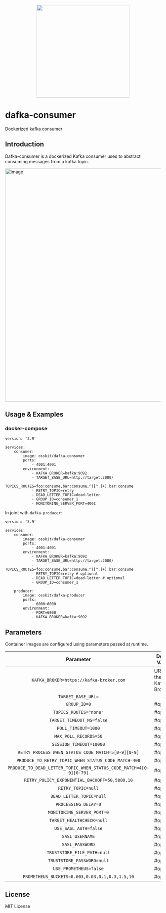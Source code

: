 <p align="center">
  <img width="300" height="300" src="https://user-images.githubusercontent.com/15312980/175078334-f284f44e-0366-4e24-8f09-5301b098ea64.svg"/>

  </p>
 
# dafka-consumer
Dockerized kafka consumer

## Introduction
Dafka-consumer is a dockerized Kafka consumer used to abstract consuming messages from a kafka topic.

<img width="754" alt="image" src="https://user-images.githubusercontent.com/15312980/175814180-7ca374ac-da3b-4ea4-a482-9396bfbe11c4.png">


## Usage & Examples

### docker-compose
```
version: '3.9'

services:
    consumer:
        image: osskit/dafka-consumer
        ports:
            - 4001:4001
        environment:
            - KAFKA_BROKER=kafka:9092
            - TARGET_BASE_URL=http://target:2000/
            - TOPICS_ROUTES=foo:consume,bar:consume,^([^.]+).bar:consume
            - RETRY_TOPIC=retry
            - DEAD_LETTER_TOPIC=dead-letter
            - GROUP_ID=consumer_1
            - MONITORING_SERVER_PORT=4001
```

In joint with `dafka-producer`:

```
version: '3.9'

services:
    consumer:
        image: osskit/dafka-consumer
        ports:
            - 4001:4001
        environment:
            - KAFKA_BROKER=kafka:9092
            - TARGET_BASE_URL=http://target:2000/
            - TOPICS_ROUTES=foo:consume,bar:consume,^([^.]+).bar:consume
            - RETRY_TOPIC=retry # optional
            - DEAD_LETTER_TOPIC=dead-letter # optional
            - GROUP_ID=consumer_1

    producer:
        image: osskit/dafka-producer
        ports:
            - 6000:6000
        environment:
            - PORT=6000
            - KAFKA_BROKER=kafka:9092
```

## Parameters

Container images are configured using parameters passed at runtime.

| Parameter | Default Values | Description |
| :----: | --- | ---- |
| `KAFKA_BROKER=https://kafka-broker.com` | URL for the Kafka Broker | |
| `TARGET_BASE_URL=` | | |
| `GROUP_ID=0` |  #optional | | 
| `TOPICS_ROUTES="none"` | #optional | |
| `TARGET_TIMEOUT_MS=false` | #optional | |
| `POLL_TIMEOUT=1000` | #optional | |
| `MAX_POLL_RECORDS=50` | #optional | |
| `SESSION_TIMEOUT=10000` | #optional | |
| `RETRY_PROCESS_WHEN_STATUS_CODE_MATCH=5[0-9][0-9]` | #optional | |
| `PRODUCE_TO_RETRY_TOPIC_WHEN_STATUS_CODE_MATCH=408` | #optional | |
| `PRODUCE_TO_DEAD_LETTER_TOPIC_WHEN_STATUS_CODE_MATCH=4[0-9][0-79]` | #optional | |
| `RETRY_POLICY_EXPONENTIAL_BACKOFF=50,5000,10` | #optional | |
| `RETRY_TOPIC=null` | #optional | |
| `DEAD_LETTER_TOPIC=null` | #optional | |
| `PROCESSING_DELAY=0` | #optional | |
| `MONITORING_SERVER_PORT=0` | #optional | | 
| `TARGET_HEALTHCHECK=null` | #optional | | 
| `USE_SASL_AUTH=false` | #optional | |
| `SASL_USERNAME` | #optional | | 
| `SASL_PASSWORD` | #optional | | 
| `TRUSTSTORE_FILE_PATH=null` | #optional | |
| `TRUSTSTORE_PASSWORD=null` | #optional | | 
| `USE_PROMETHEUS=false` | #optional | |
| `PROMETHEUS_BUCKETS=0.003,0.03,0.1,0.3,1.5,10` | #optional | |



## License
MIT License

